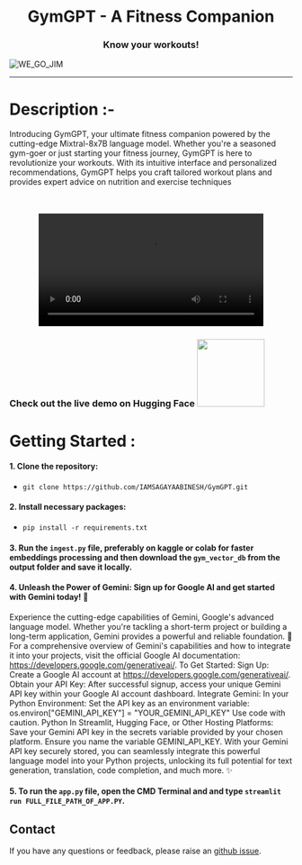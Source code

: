 <h1 align="center">GymGPT - A Fitness Companion</h1>
<h3 align="center">Know your workouts!</h3>

![WE_GO_JIM](https://github.com/IAMSAGAYAABINESH/GymGPT/assets/76099682/dff4b51a-5413-42cd-b55d-90b49107f9da)

----------------------------------------------------------------------------------------------------
# Description :-

Introducing GymGPT, your ultimate fitness companion powered by the cutting-edge  Mixtral-8x7B language model. 
Whether you're a seasoned gym-goer or just starting your fitness journey, GymGPT is here to revolutionize your workouts. 
With its intuitive interface and personalized recommendations, GymGPT helps you craft tailored workout plans and provides expert advice on nutrition and exercise techniques

<br>

<div align="center">
  <br>
  <video src="https://github.com/IAMSAGAYAABINESH/GymGPT/assets/76099682/0dfbd83a-9839-4520-87d1-a14b5ce46d60" width="400" />
  <br>
</div>

### Check out the live demo on Hugging Face <a href="https://huggingface.co/spaces/SagayaAbinesh/GymGpt"><img src="https://static.vecteezy.com/system/resources/previews/009/384/880/non_2x/click-here-button-clipart-design-illustration-free-png.png" width="120" height="auto"></a>

# Getting Started :

#### 1. Clone the repository:
   - ```
     git clone https://github.com/IAMSAGAYAABINESH/GymGPT.git
     ```
#### 2. Install necessary packages:
   - ```
     pip install -r requirements.txt
     ```
#### 3. Run the `ingest.py` file, preferably on kaggle or colab for faster embeddings processing and then download the `gym_vector_db` from the output folder and save it locally.
#### 4. Unleash the Power of Gemini: Sign up for Google AI and get started with Gemini today! 🎉
Experience the cutting-edge capabilities of Gemini, Google's advanced language model. Whether you're tackling a short-term project or building a long-term application, Gemini provides a powerful and reliable foundation. 🚀
For a comprehensive overview of Gemini's capabilities and how to integrate it into your projects, visit the official Google AI documentation: https://developers.google.com/generativeai/.
To Get Started:
Sign Up: Create a Google AI account at https://developers.google.com/generativeai/.
Obtain your API Key: After successful signup, access your unique Gemini API key within your Google AI account dashboard.
Integrate Gemini:
In your Python Environment: Set the API key as an environment variable:
os.environ["GEMINI_API_KEY"] = "YOUR_GEMINI_API_KEY"
Use code with caution.
Python
In Streamlit, Hugging Face, or Other Hosting Platforms: Save your Gemini API key in the secrets variable provided by your chosen platform. Ensure you name the variable GEMINI_API_KEY.
With your Gemini API key securely stored, you can seamlessly integrate this powerful language model into your Python projects, unlocking its full potential for text generation, translation, code completion, and much more. ✨

#### 5. To run the `app.py` file, open the CMD Terminal and and type `streamlit run FULL_FILE_PATH_OF_APP.PY`.

## Contact
If you have any questions or feedback, please raise an [github issue](https://github.com/IAMSAGAYAABINESH/GymGPT/issues).
